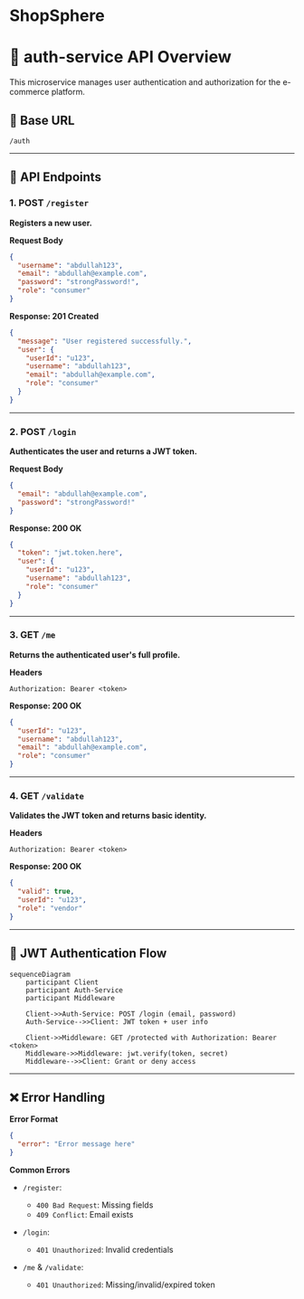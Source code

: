# ShopSphere

# 🔐 auth-service API Overview

This microservice manages user authentication and authorization for the e-commerce platform.

## 📍 Base URL
```
/auth
```

---

## 📌 API Endpoints

### 1. POST `/register`
**Registers a new user.**

**Request Body**
```json
{
  "username": "abdullah123",
  "email": "abdullah@example.com",
  "password": "strongPassword!",
  "role": "consumer"
}
```

**Response: 201 Created**
```json
{
  "message": "User registered successfully.",
  "user": {
    "userId": "u123",
    "username": "abdullah123",
    "email": "abdullah@example.com",
    "role": "consumer"
  }
}
```

---

### 2. POST `/login`
**Authenticates the user and returns a JWT token.**

**Request Body**
```json
{
  "email": "abdullah@example.com",
  "password": "strongPassword!"
}
```

**Response: 200 OK**
```json
{
  "token": "jwt.token.here",
  "user": {
    "userId": "u123",
    "username": "abdullah123",
    "role": "consumer"
  }
}
```

---

### 3. GET `/me`
**Returns the authenticated user's full profile.**

**Headers**
```
Authorization: Bearer <token>
```

**Response: 200 OK**
```json
{
  "userId": "u123",
  "username": "abdullah123",
  "email": "abdullah@example.com",
  "role": "consumer"
}
```

---

### 4. GET `/validate`
**Validates the JWT token and returns basic identity.**

**Headers**
```
Authorization: Bearer <token>
```

**Response: 200 OK**
```json
{
  "valid": true,
  "userId": "u123",
  "role": "vendor"
}
```

---

## 🔐 JWT Authentication Flow

```mermaid
sequenceDiagram
    participant Client
    participant Auth-Service
    participant Middleware

    Client->>Auth-Service: POST /login (email, password)
    Auth-Service-->>Client: JWT token + user info

    Client->>Middleware: GET /protected with Authorization: Bearer <token>
    Middleware->>Middleware: jwt.verify(token, secret)
    Middleware-->>Client: Grant or deny access
```

---

## ❌ Error Handling

**Error Format**
```json
{
  "error": "Error message here"
}
```

**Common Errors**

- `/register`:
  - `400 Bad Request`: Missing fields
  - `409 Conflict`: Email exists

- `/login`:
  - `401 Unauthorized`: Invalid credentials

- `/me` & `/validate`:
  - `401 Unauthorized`: Missing/invalid/expired token
